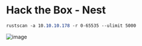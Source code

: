 # Hack the Box - Nest

```CSS
rustscan -a 10.10.10.178 -r 0-65535 --ulimit 5000
```
![image](https://github.com/karanshergill/Hack-the-Box/assets/83878909/f8da461f-072a-4053-9bd3-4d32ea29e5f3)
